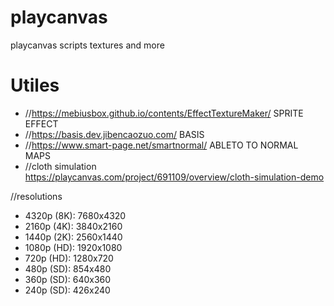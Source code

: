 # playcanvas
playcanvas scripts textures and more

# Utiles

* //https://mebiusbox.github.io/contents/EffectTextureMaker/  SPRITE EFFECT
* //https://basis.dev.jibencaozuo.com/                        BASIS
* //https://www.smart-page.net/smartnormal/                   ABLETO TO NORMAL MAPS
* //cloth simulation https://playcanvas.com/project/691109/overview/cloth-simulation-demo

//resolutions
* 4320p (8K): 7680x4320
* 2160p (4K): 3840x2160
* 1440p (2K): 2560x1440
* 1080p (HD): 1920x1080
* 720p (HD): 1280x720
* 480p (SD): 854x480
* 360p (SD): 640x360
* 240p (SD): 426x240 

